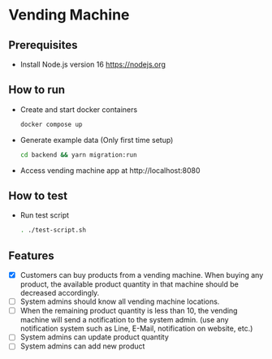 # Vending Machine

## Prerequisites

- Install Node.js version 16 https://nodejs.org

## How to run

- Create and start docker containers
  ```zsh
  docker compose up
  ```
- Generate example data (Only first time setup)
  ```zsh
  cd backend && yarn migration:run
  ```
- Access vending machine app at http://localhost:8080

## How to test

- Run test script
  ```zsh
  . ./test-script.sh
  ```

## Features

- [x] Customers can buy products from a vending machine. When buying any product, the
      available product quantity in that machine should be decreased accordingly.
- [ ] System admins should know all vending machine locations.
- [ ] When the remaining product quantity is less than 10, the vending machine will send a
      notification to the system admin. (use any notification system such as Line, E-Mail,
      notification on website, etc.)
- [ ] System admins can update product quantity
- [ ] System admins can add new product
